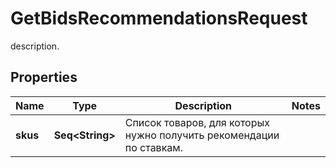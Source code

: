 

# GetBidsRecommendationsRequest

description.

## Properties

Name | Type | Description | Notes
------------ | ------------- | ------------- | -------------
**skus** | **Seq&lt;String&gt;** | Список товаров, для которых нужно получить рекомендации по ставкам.  | 



